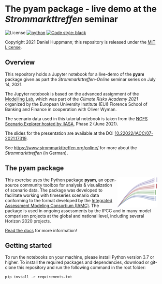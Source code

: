 # The pyam package - live demo at the *Strommarkttreffen* seminar

![License](https://img.shields.io/github/license/danielhuppmann/strommarkttreffen-pyam)
[![python](https://img.shields.io/badge/python-3.7_|_3.8_|_3.9-blue?logo=python&logoColor=white)](https://github.com/IAMconsortium/pyam)
[![Code style: black](https://img.shields.io/badge/code%20style-black-000000.svg)](https://github.com/psf/black)

Copyright 2021 Daniel Huppmann; this repository is released under the [MIT License](LICENSE). 

## Overview

This repository holds a Jupyter notebook for a live-demo of the **pyam** package
given as part the *Strommarkttreffen-Online* seminar series on July 14, 2021.

The Jupyter notebook is based on the advanced assignment
of the [Modelling Lab](https://github.com/danielhuppmann/climate-risks-academy-2021),
which was part of the *Climate Risks Academy 2021* organized by
the European University Institute (EUI) Florence School of Banking and Finance
in cooperation with Oliver Wyman.

The scenario data used in this tutorial notebook is taken from
the [NGFS Scenario Explorer hosted by IIASA](https://data.ece.iiasa.ac.at/ngfs),
Phase 2 (June 2021).

The slides for the presentation are available
at the DOI [10.22022/IACC/07-2021.17319](https://doi.org/10.22022/IACC/07-2021.17319).

See https://www.strommarkttreffen.org/online/ for more about the *Strommarkttreffen* (in German).

## The pyam package

<img src="./_static/pyam-logo.png" width="133" height="100" align="right" alt="pyam logo" />

This exercise uses the Python package **pyam**, an open-source community toolbox for
analysis & visualization of scenario data.
The package was developed to facilitate working with timeseries scenario data
conforming to the format developed by the
[Integrated Assessment Modeling Consortium (IAMC)](https://www.iamconsortium.org).
The package is used in ongoing assessments by the IPCC and in many model comparison
projects at the global and national level, including several Horizon 2020 projects.

[Read the docs](https://pyam-iamc.readthedocs.io) for more information!

## Getting started

To run the notebooks on your machine, please install Python version 3.7 or higher.
To install the required packages and dependencies, download or git-clone this repository
and run the following command in the root folder:

```
pip install -r requirements.txt
```